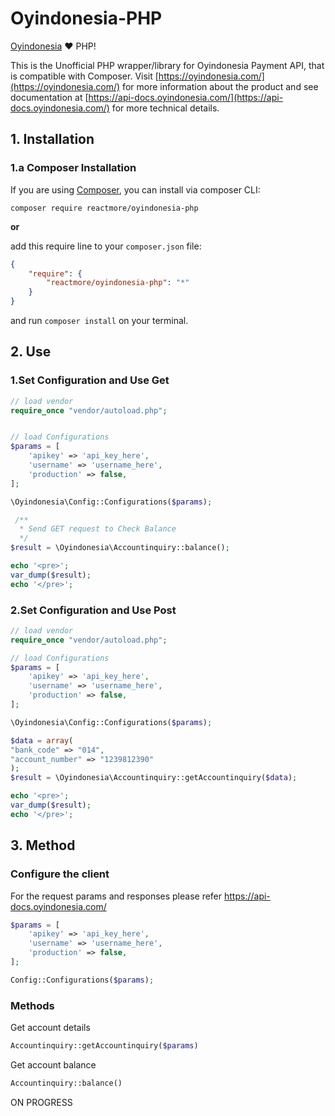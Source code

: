 Oyindonesia-PHP
===============


[Oyindonesia](https://github.com/reactmore) :heart: PHP!

This is the Unofficial PHP wrapper/library for Oyindonesia Payment API, that is compatible with Composer. Visit [https://oyindonesia.com/](https://oyindonesia.com/) for more information about the product and see documentation at [https://api-docs.oyindonesia.com/](https://api-docs.oyindonesia.com/) for more technical details.

## 1. Installation

### 1.a Composer Installation

If you are using [Composer](https://getcomposer.org), you can install via composer CLI:

```
composer require reactmore/oyindonesia-php
```

**or**

add this require line to your `composer.json` file:

```json
{
    "require": {
        "reactmore/oyindonesia-php": "*"
    }
}
```

and run `composer install` on your terminal.

## 2. Use

### 1.Set Configuration and Use Get

```php
// load vendor 
require_once "vendor/autoload.php";


// load Configurations
$params = [
    'apikey' => 'api_key_here',
    'username' => 'username_here',
    'production' => false,
];

\Oyindonesia\Config::Configurations($params);

 /**
  * Send GET request to Check Balance
  */
$result = \Oyindonesia\Accountinquiry::balance();

echo '<pre>';
var_dump($result);
echo '</pre>';
```
### 2.Set Configuration and Use Post
```php
// load vendor 
require_once "vendor/autoload.php";

// load Configurations
$params = [
    'apikey' => 'api_key_here',
    'username' => 'username_here',
    'production' => false,
];

\Oyindonesia\Config::Configurations($params);

$data = array(
"bank_code" => "014",
"account_number" => "1239812390"
);
$result = \Oyindonesia\Accountinquiry::getAccountinquiry($data);

echo '<pre>';
var_dump($result);
echo '</pre>';
```

## 3. Method
### Configure the client
For the request params and responses please refer https://api-docs.oyindonesia.com/

```php
$params = [
    'apikey' => 'api_key_here',
    'username' => 'username_here',
    'production' => false,
];

Config::Configurations($params);
```

### Methods

Get account details
```php
Accountinquiry::getAccountinquiry($params)
```
Get account balance
```php
Accountinquiry::balance()
```
ON PROGRESS
